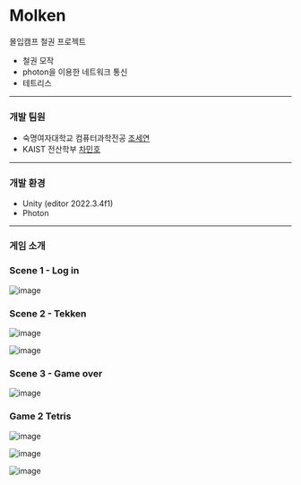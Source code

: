 # Molken
몰입캠프 철권 프로젝트

* 철권 모작
* photon을 이용한 네트워크 통신
* 테트리스

***
### 개발 팀원
* 숙명여자대학교 컴퓨터과학전공 [조세연](https://github.com/crownjoe)
* KAIST 전산학부 [차민호](https://github.com/Cha-Minho)
***

### 개발 환경
* Unity (editor 2022.3.4f1)
* Photon
***

### 게임 소개
### Scene 1 - Log in
![image](https://github.com/Cha-Minho/Molken/assets/135544903/aae32e7f-4395-4ebe-b3a8-365b724ef6f9)

### Scene 2 - Tekken
![image](https://github.com/Cha-Minho/Molken/assets/135544903/5f1b611b-d1e9-4d26-aff6-138b4bb30003)

![image](https://github.com/Cha-Minho/Molken/assets/135544903/2c0d5657-83a0-4a05-9376-341498a66d68)

### Scene 3 - Game over
![image](https://github.com/Cha-Minho/Molken/assets/135544903/0ae96d27-0d11-402b-83e8-ca5533bf8cb5)


### Game 2 Tetris
![image](https://github.com/Cha-Minho/Molken/assets/135544903/dfcc56db-2e8c-4314-a751-81e410fd588e)


![image](https://github.com/Cha-Minho/Molken/assets/135544903/4afcd50d-263d-4ef1-8dc6-71f22974557a)

![image](https://github.com/Cha-Minho/Molken/assets/135544903/c38d42df-247b-41ca-8154-4e34682e246e)








